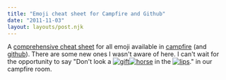 ```yaml
---
title: "Emoji cheat sheet for Campfire and Github"
date: "2011-11-03"
layout: layouts/post.njk
---
```


A [comprehensive cheat sheet](http://www.emoji-cheat-sheet.com/) for all emoji
available in [campfire](http://campfirenow.com) (and
[github](http://github.com)). There are some new ones I wasn't aware of here. I
can't wait for the opportunity to say "Don't look
a [![](images/gift.png "gift")](https://bentsai.files.wordpress.com/2011/11/gift.png)[![](images/horse.png "horse")](https://bentsai.files.wordpress.com/2011/11/horse.png) in
the [![](images/lips.png "lips")](https://bentsai.files.wordpress.com/2011/11/lips.png)."
in our campfire room.
